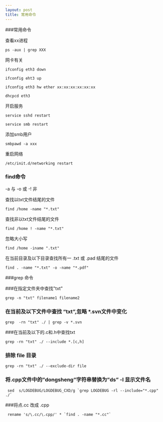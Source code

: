 ```yaml
---
layout: post
title: 常用命令
---
```


###常用命令

查看xx进程

``` 
ps -aux | grep XXX
```

网卡有关

`ifconfig eth3 down`

`ifconfig eht3 up`

`ifconfig eth3 hw ether xx:xx:xx:xx:xx:xx `

`dhcpcd eth3 `

开启服务

```
service sshd restart
```

```
service smb restart
```

添加smb用户

```
smbpawd -a xxx
```

重启网络

```
/etc/init.d/networking restart
```

### find命令

 -a 与
 -o 或
 -! 非

查找以txt文件结尾的文件

```
find /home -name "*.txt"
```

查找非以txt文件结尾的文件

```
find /home ! -name "*.txt"
```

忽略大小写

```
find /home -iname ".txt"
```

在当前目录及以下目录查找所有一 .txt 或 .pad 结尾的文件

```
find . -name "*.txt" -o -name "*.pdf"
```

###grep 命令

###在指定文件夹中查找"txt"

```
grep -n "txt" filename1 filename2
```

### 在当前及以下文件中查找 “txt”,忽略 *.svn文件中变化

```
grep  -rn "txt" ./ | grep -v *.svn 
```

###在当前及以下的.c和.h中查找txt

```
grep -rn "txt" ./ --include *.[c,h]
```

### 排除 file 目录

```
grep -rn "txt" ./ --exclude-dir file
```

### 将.cpp文件中的”dongsheng”字符串替换为”ds” -l 显示文件名

```
 sed  s/LOGDEBUG/LOGDEBUG_CXD/g `grep LOGDEBUG -rl --include="*.cpp" ./`
```

###将点.cc 改成 .cpp

```
 rename 's/\.cc/\.cpp/' * `find . -name "*.cc"`
```